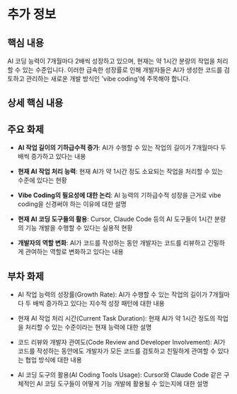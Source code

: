 # 추가 정보

## 핵심 내용
AI 코딩 능력이 7개월마다 2배씩 성장하고 있으며, 현재는 약 1시간 분량의 작업을 처리할 수 있는 수준입니다. 이러한 급속한 성장률로 인해 개발자들은 AI가 생성한 코드를 검토하고 관리하는 새로운 개발 방식인 'vibe coding'에 주목해야 합니다.

## 상세 핵심 내용

## 주요 화제
- **AI 작업 길이의 기하급수적 증가**: AI가 수행할 수 있는 작업의 길이가 7개월마다 두 배씩 증가하고 있다는 내용

- **현재 AI 작업 처리 능력**: 현재 AI가 약 1시간 정도 소요되는 작업을 처리할 수 있는 수준에 있다는 현황

- **Vibe Coding의 필요성에 대한 논리**: AI 능력의 기하급수적 성장을 근거로 vibe coding을 신경써야 하는 이유에 대한 설명

- **현재 AI 코딩 도구들의 활용**: Cursor, Claude Code 등의 AI 도구들이 1시간 분량의 기능 개발을 수행할 수 있다는 실용적 현황

- **개발자의 역할 변화**: AI가 코드를 작성하는 동안 개발자는 코드를 리뷰하고 긴밀하게 관여하는 역할로 변화하고 있다는 내용

## 부차 화제
- AI 작업 능력의 성장률(Growth Rate): AI가 수행할 수 있는 작업의 길이가 7개월마다 두 배씩 증가하고 있다는 지수적 성장 패턴에 대한 내용

- 현재 AI 작업 처리 시간(Current Task Duration): 현재 AI가 약 1시간 정도의 작업을 처리할 수 있는 수준이라는 현재 능력에 대한 설명

- 코드 리뷰와 개발자 관여도(Code Review and Developer Involvement): AI가 코드를 작성하는 동안에도 개발자가 모든 코드를 검토하고 친밀하게 관여할 수 있다는 협업 방식에 대한 내용

- AI 코딩 도구의 활용(AI Coding Tools Usage): Cursor와 Claude Code 같은 구체적인 AI 코딩 도구들이 어떻게 기능 개발에 활용될 수 있는지에 대한 설명
